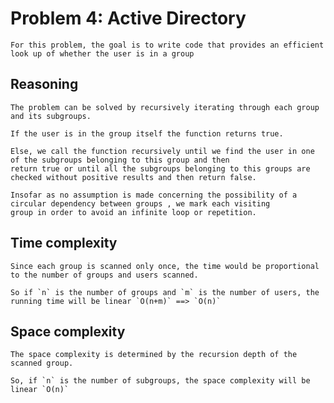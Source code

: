 # Problem 4: Active Directory

	For this problem, the goal is to write code that provides an efficient look up of whether the user is in a group

## Reasoning

 	The problem can be solved by recursively iterating through each group and its subgroups.
	
	If the user is in the group itself the function returns true.

	Else, we call the function recursively until we find the user in one of the subgroups belonging to this group and then
	return true or until all the subgroups belonging to this groups are checked without positive results and then return false.

	Insofar as no assumption is made concerning the possibility of a circular dependency between groups , we mark each visiting
	group in order to avoid an infinite loop or repetition.

## Time complexity

	Since each group is scanned only once, the time would be proportional to the number of groups and users scanned.

	So if `n` is the number of groups and `m` is the number of users, the running time will be linear `O(n+m)` ==> `O(n)`



## Space complexity

	The space complexity is determined by the recursion depth of the scanned group. 

	So, if `n` is the number of subgroups, the space complexity will be linear `O(n)`
